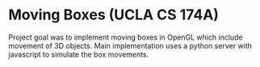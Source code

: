 # Moving Boxes (UCLA CS 174A)

Project goal was to implement moving boxes in OpenGL which include movement of 3D objects. Main implementation uses a python server with javascript to simulate the box movements.



